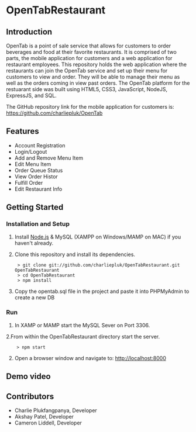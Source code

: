 # OpenTabRestaurant

## Introduction

OpenTab is a point of sale service that allows for customers to order beverages and food at their favorite restaurants. It is comprised of two parts, the mobile application for customers and a web application for restaurant employees. This repository holds the web application where the restaurants can join the OpenTab service and set up their menu for customers to view and order. They will be able to manage their menu as well as the orders coming in view past orders. The OpenTab platform for the restuarant side was built using HTML5, CSS3, JavaScript, NodeJS, ExpressJS, and SQL.

The GitHub repository link for the mobile application for customers is: https://github.com/charliepluk/OpenTab

## Features
* Account Registration
* Login/Logout
* Add and Remove Menu Item
* Edit Menu Item
* Order Queue Status
* View Order Histor
* Fulfill Order
* Edit Restaurant Info

## Getting Started
### Installation and Setup
1. Install [Node.js](https://nodejs.org/) & MySQL (XAMPP on Windows/MAMP on MAC) if you haven't already.
2. Clone this repository and install its dependencies.

		> git clone git://github.com/charliepluk/OpenTabRestaurant.git OpenTabRestaurant
		> cd OpenTabRestaurant
		> npm install
		
3. Copy the opentab.sql file in the project and paste it into PHPMyAdmin to create a new DB

### Run
1. In XAMP or MAMP start the MySQL Sever on Port 3306.

2.From within the OpenTabRestaurant directory start the server.

		> npm start
		
2. Open a browser window and navigate to: [http://localhost:8000](http://localhost:8000)

## Demo video



## Contributors

* Charlie Plukfangpanya, Developer
* Akshay Patel, Developer
* Cameron Liddell, Developer

